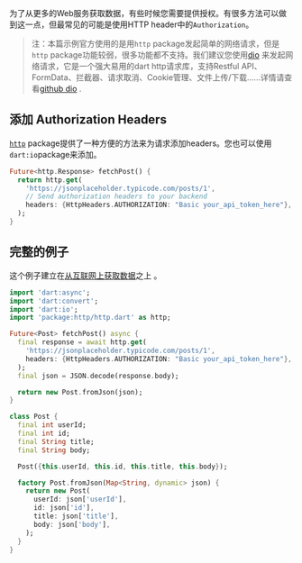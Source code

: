 
为了从更多的Web服务获取数据，有些时候您需要提供授权。有很多方法可以做到这一点，但最常见的可能是使用HTTP header中的`Authorization`。

> 注：本篇示例官方使用的是用`http` package发起简单的网络请求，但是`http` package功能较弱，很多功能都不支持。我们建议您使用[dio](https://github.com/flutterchina/dio) 来发起网络请求，它是一个强大易用的dart http请求库，支持Restful API、FormData、拦截器、请求取消、Cookie管理、文件上传/下载…...详情请查看[github dio](https://github.com/flutterchina/dio) .

## 添加 Authorization Headers

[`http`](https://pub.dartlang.org/packages/http) package提供了一种方便的方法来为请求添加headers。您也可以使用`dart:io`package来添加。

```dart
Future<http.Response> fetchPost() {
  return http.get(
    'https://jsonplaceholder.typicode.com/posts/1',
    // Send authorization headers to your backend
    headers: {HttpHeaders.AUTHORIZATION: "Basic your_api_token_here"},
  );
}
```

## 完整的例子

这个例子建立在[从互联网上获取数据](/cookbook/networking/fetch-data/)之上 。

```dart
import 'dart:async';
import 'dart:convert';
import 'dart:io';
import 'package:http/http.dart' as http;

Future<Post> fetchPost() async {
  final response = await http.get(
    'https://jsonplaceholder.typicode.com/posts/1',
    headers: {HttpHeaders.AUTHORIZATION: "Basic your_api_token_here"},
  );
  final json = JSON.decode(response.body);

  return new Post.fromJson(json);
}

class Post {
  final int userId;
  final int id;
  final String title;
  final String body;

  Post({this.userId, this.id, this.title, this.body});

  factory Post.fromJson(Map<String, dynamic> json) {
    return new Post(
      userId: json['userId'],
      id: json['id'],
      title: json['title'],
      body: json['body'],
    );
  }
}
```
